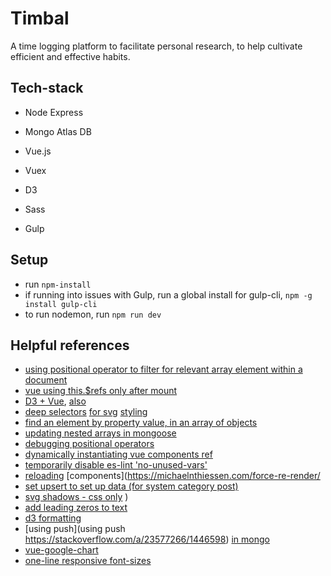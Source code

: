 # Timbal

A time logging platform to facilitate personal research, to help cultivate efficient and effective habits.

## Tech-stack

- Node Express
- Mongo Atlas DB
- Vue.js
- Vuex
- D3

- Sass
- Gulp

## Setup

- run `npm-install`
- if running into issues with Gulp, run a global install for gulp-cli, `npm -g install gulp-cli`
- to run nodemon, run `npm run dev`

## Helpful references

- [using positional operator to filter for relevant array element within a document](https://stackoverflow.com/a/36230475/1446598)
- [vue using this.\$refs only after mount](https://stackoverflow.com/a/57680320/1446598)
- [D3 + Vue](https://levelup.gitconnected.com/d3-js-and-vue-js-7a6a721eb79f), [also](https://www.youtube.com/watch?v=Cu9UQf4Nj5s)
- [deep selectors](https://stackoverflow.com/a/56882465/1446598) [for svg](https://stackoverflow.com/a/55368933/1446598) [styling](https://vue-loader.vuejs.org/guide/scoped-css.html#deep-selectors)
- [find an element by property value, in an array of objects](https://stackoverflow.com/a/35398031)
- [updating nested arrays in mongoose](https://stackoverflow.com/a/39523295)
- [debugging positional operators](https://stackoverflow.com/a/28159282)
- [dynamically instantiating vue components ref](https://css-tricks.com/creating-vue-js-component-instances-programmatically/)
- [temporarily disable es-lint 'no-unused-vars'](https://stackoverflow.com/a/41604210/1446598)
- [reloading](https://stackoverflow.com/questions/47683728/vue-reload-child-component) [components](https://michaelnthiessen.com/force-re-render/
- [set upsert to set up data (for system category post)](https://stackoverflow.com/a/33401897/1446598)
- [svg shadows - css only](https://stackoverflow.com/a/55666850/1446598) )
- [add leading zeros to text](https://stackoverflow.com/a/20460414/1446598)
- [d3 formatting](https://observablehq.com/@d3/d3-format)
- [using push](using push https://stackoverflow.com/a/23577266/1446598) [in mongo](https://stackoverflow.com/a/33049923/1446598)
- [vue-google-chart](https://www.npmjs.com/package/vue-google-charts)
- [one-line responsive font-sizes](https://twitter.com/stefanjudis/status/1252140444231712769)
